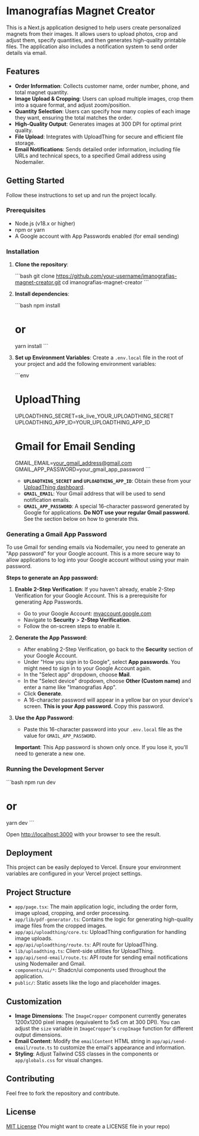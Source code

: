 # Imanografías Magnet Creator

This is a Next.js application designed to help users create personalized magnets from their images. It allows users to upload photos, crop and adjust them, specify quantities, and then generates high-quality printable files. The application also includes a notification system to send order details via email.

## Features

-   **Order Information**: Collects customer name, order number, phone, and total magnet quantity.
-   **Image Upload & Cropping**: Users can upload multiple images, crop them into a square format, and adjust zoom/position.
-   **Quantity Selection**: Users can specify how many copies of each image they want, ensuring the total matches the order.
-   **High-Quality Output**: Generates images at 300 DPI for optimal print quality.
-   **File Upload**: Integrates with UploadThing for secure and efficient file storage.
-   **Email Notifications**: Sends detailed order information, including file URLs and technical specs, to a specified Gmail address using Nodemailer.

## Getting Started

Follow these instructions to set up and run the project locally.

### Prerequisites

-   Node.js (v18.x or higher)
-   npm or yarn
-   A Google account with App Passwords enabled (for email sending)

### Installation

1.  **Clone the repository**:

    \`\`\`bash
    git clone https://github.com/your-username/imanografias-magnet-creator.git
    cd imanografias-magnet-creator
    \`\`\`

2.  **Install dependencies**:

    \`\`\`bash
    npm install
    # or
    yarn install
    \`\`\`

3.  **Set up Environment Variables**:
    Create a `.env.local` file in the root of your project and add the following environment variables:

    \`\`\`env
    # UploadThing
    UPLOADTHING_SECRET=sk_live_YOUR_UPLOADTHING_SECRET
    UPLOADTHING_APP_ID=YOUR_UPLOADTHING_APP_ID

    # Gmail for Email Sending
    GMAIL_EMAIL=your_gmail_address@gmail.com
    GMAIL_APP_PASSWORD=your_gmail_app_password
    \`\`\`

    -   **`UPLOADTHING_SECRET` and `UPLOADTHING_APP_ID`**: Obtain these from your [UploadThing dashboard](https://uploadthing.com/).
    -   **`GMAIL_EMAIL`**: Your Gmail address that will be used to send notification emails.
    -   **`GMAIL_APP_PASSWORD`**: A special 16-character password generated by Google for applications. **Do NOT use your regular Gmail password.** See the section below on how to generate this.

### Generating a Gmail App Password

To use Gmail for sending emails via Nodemailer, you need to generate an "App password" for your Google account. This is a more secure way to allow applications to log into your Google account without using your main password.

**Steps to generate an App password:**

1.  **Enable 2-Step Verification**: If you haven't already, enable 2-Step Verification for your Google Account. This is a prerequisite for generating App Passwords.
    -   Go to your Google Account: [myaccount.google.com](https://myaccount.google.com/)
    -   Navigate to **Security** > **2-Step Verification**.
    -   Follow the on-screen steps to enable it.

2.  **Generate the App Password**:
    -   After enabling 2-Step Verification, go back to the **Security** section of your Google Account.
    -   Under "How you sign in to Google", select **App passwords**. You might need to sign in to your Google Account again.
    -   In the "Select app" dropdown, choose **Mail**.
    -   In the "Select device" dropdown, choose **Other (Custom name)** and enter a name like "Imanografias App".
    -   Click **Generate**.
    -   A 16-character password will appear in a yellow bar on your device's screen. **This is your App password.** Copy this password.

3.  **Use the App Password**:
    -   Paste this 16-character password into your `.env.local` file as the value for `GMAIL_APP_PASSWORD`.

    **Important**: This App password is shown only once. If you lose it, you'll need to generate a new one.

### Running the Development Server

\`\`\`bash
npm run dev
# or
yarn dev
\`\`\`

Open [http://localhost:3000](http://localhost:3000) with your browser to see the result.

## Deployment

This project can be easily deployed to Vercel. Ensure your environment variables are configured in your Vercel project settings.

## Project Structure

-   `app/page.tsx`: The main application logic, including the order form, image upload, cropping, and order processing.
-   `app/lib/pdf-generator.ts`: Contains the logic for generating high-quality image files from the cropped images.
-   `app/api/uploadthing/core.ts`: UploadThing configuration for handling image uploads.
-   `app/api/uploadthing/route.ts`: API route for UploadThing.
-   `lib/uploadthing.ts`: Client-side utilities for UploadThing.
-   `app/api/send-email/route.ts`: API route for sending email notifications using Nodemailer and Gmail.
-   `components/ui/*`: Shadcn/ui components used throughout the application.
-   `public/`: Static assets like the logo and placeholder images.

## Customization

-   **Image Dimensions**: The `ImageCropper` component currently generates 1200x1200 pixel images (equivalent to 5x5 cm at 300 DPI). You can adjust the `size` variable in `ImageCropper`'s `cropImage` function for different output dimensions.
-   **Email Content**: Modify the `emailContent` HTML string in `app/api/send-email/route.ts` to customize the email's appearance and information.
-   **Styling**: Adjust Tailwind CSS classes in the components or `app/globals.css` for visual changes.

## Contributing

Feel free to fork the repository and contribute.

## License

[MIT License](LICENSE) (You might want to create a LICENSE file in your repo)
